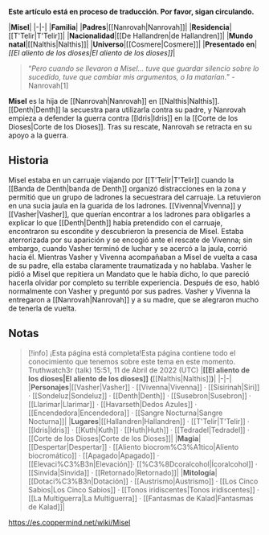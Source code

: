 **Este artículo está en proceso de traducción. Por favor, sigan circulando.**


|**Misel**|
|-|-|
|**Familia**|
|**Padres**|[[Nanrovah\|Nanrovah]]|
|**Residencia**|[[T'Telir\|T'Telir]]|
|**Nacionalidad**|[[De Hallandren\|de Hallandren]]|
|**Mundo natal**|[[Nalthis\|Nalthis]]|
|**Universo**|[[Cosmere\|Cosmere]]|
|**Presentado en**|*[[El aliento de los dioses\|El aliento de los dioses]]*|

>“*Pero cuando se llevaron a Misel... tuve que guardar silencio sobre lo sucedido, tuve que cambiar mis argumentos, o la matarían.*”
\-Nanrovah[1]


**Misel** es la hija de [[Nanrovah\|Nanrovah]] en [[Nalthis\|Nalthis]]. [[Denth\|Denth]] la secuestra para utilizarla contra su padre, y Nanrovah empieza a defender la guerra contra [[Idris\|Idris]] en la [[Corte de los Dioses\|Corte de los Dioses]]. Tras su rescate, Nanrovah se retracta en su apoyo a la guerra.

## Historia
Misel estaba en un carruaje viajando por [[T'Telir\|T'Telir]] cuando la [[Banda de Denth\|banda de Denth]] organizó distracciones en la zona y permitió que un grupo de ladrones la secuestrara del carruaje. La retuvieron en una sucia jaula en la guarida de los ladrones. [[Vivenna\|Vivenna]] y [[Vasher\|Vasher]], que querían encontrar a los ladrones para obligarles a explicar lo que [[Denth\|Denth]] había pretendido con el carruaje, encontraron su escondite y descubrieron la presencia de Misel. Estaba aterrorizada por su aparición y se encogió ante el rescate de Vivenna; sin embargo, cuando Vasher terminó de luchar y se acercó a la jaula, corrió hacia él.
Mientras Vasher y Vivenna acompañaban a Misel de vuelta a casa de su padre, ella estaba claramente traumatizada y no hablaba. Vasher le pidió a Misel que repitiera un Mandato que le había dicho, lo que pareció hacerla olvidar por completo su terrible experiencia. Después de eso, habló normalmente con Vasher y preguntó por sus padres. Vasher y Vivenna la entregaron a [[Nanrovah\|Nanrovah]] y a su madre, que se alegraron mucho de tenerla de vuelta.

## Notas

> [!info] ¡Esta página está completa!Esta página contiene todo el conocimiento que tenemos sobre este tema en este momento.
Truthwatch3r (talk) 15:51, 11 de Abril de 2022 (UTC)
|**[[El aliento de los dioses\|El aliento de los dioses]] (**[[Nalthis\|Nalthis]]**)**|
|-|-|
|**Personajes**|[[Vasher\|Vasher]] · [[Vivenna\|Vivenna]] · [[Sisirinah\|Siri]] · [[Sondeluz\|Sondeluz]] · [[Denth\|Denth]] · [[Susebron\|Susebron]] · [[Llarimar\|Llarimar]] · [[Havarseth\|Dedos Azules]] · [[Encendedora\|Encendedora]] · [[Sangre Nocturna\|Sangre Nocturna]]|
|**Lugares**|[[Hallandren\|Hallandren]] · [[T'Telir\|T'Telir]] · [[Idris\|Idris]] · [[Kuth\|Kuth]] · [[Huth\|Huth]] · [[Tedradel\|Tedradel]] · [[Corte de los Dioses\|Corte de los Dioses]]|
|**Magia**|[[Despertar\|Despertar]] · [[Aliento biocrom%C3%A1tico\|Aliento biocromático]] · [[Apagado\|Apagado]] · [[Elevaci%C3%B3n\|Elevación]]· [[%C3%8Dcoralcohol\|Ícoralcohol]] · [[Sinvida\|Sinvida]] · [[Retornado\|Retornado]]|
|**Mitología**|[[Dotaci%C3%B3n\|Dotación]] · [[Austrismo\|Austrismo]] · [[Los Cinco Sabios\|Los Cinco Sabios]] · [[Tonos iridiscentes\|Tonos iridiscentes]] · [[La Multiguerra\|La Multiguerra]] · [[Fantasmas de Kalad\|Fantasmas de Kalad]]|



https://es.coppermind.net/wiki/Misel